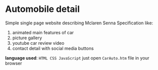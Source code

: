 # Automobile detail
Simple single page website describing Mclaren Senna Specification like:
1. animated main features of car
2. picture gallery
3. youtube car review video
4. contact detail with social media buttons

**language used**: `HTML CSS JavaScript`
just open `CarAuto.htm` file in your browser
